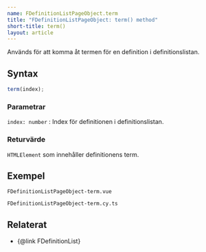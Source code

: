 ```yaml
---
name: FDefinitionListPageObject.term
title: "FDefinitionListPageObject: term() method"
short-title: term()
layout: article
---
```


Används för att komma åt termen för en definition i definitionslistan.

## Syntax

```ts nocompile nolint
term(index);
```

### Parametrar

`index: number`
: Index för definitionen i definitionslistan.

### Returvärde

`HTMLElement` som innehåller definitionens term.

## Exempel

```import static
FDefinitionListPageObject-term.vue
```

```import
FDefinitionListPageObject-term.cy.ts
```

## Relaterat

- {@link FDefinitionList}
